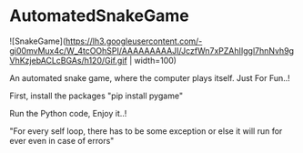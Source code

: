 # AutomatedSnakeGame

![SnakeGame](https://lh3.googleusercontent.com/-gi00mvMux4c/W_4tcOOhSPI/AAAAAAAAAJI/JczfWn7xPZAhIIggl7hnNvh9gVhKzjebACLcBGAs/h120/Gif.gif | width=100)

An automated snake game, where the computer plays itself. Just For Fun..!

First, install the packages "pip install pygame"

Run the Python code, Enjoy it..!

"For every self loop, there has to be some exception or else it will run for ever even in case of errors"
